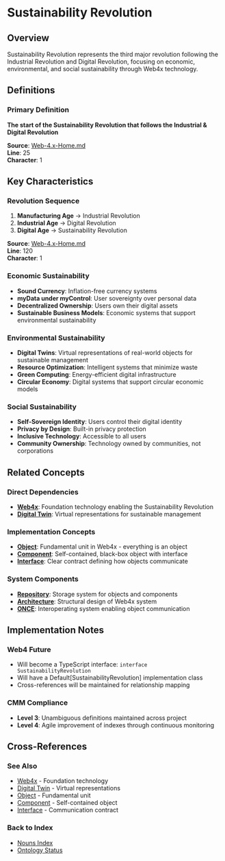 # Sustainability Revolution

## Overview
Sustainability Revolution represents the third major revolution following the Industrial Revolution and Digital Revolution, focusing on economic, environmental, and social sustainability through Web4x technology.

## Definitions

### Primary Definition
**The start of the Sustainability Revolution that follows the Industrial & Digital Revolution**

**Source**: [Web-4.x-Home.md](../../md-wiki/web4x/codingWeb4.wiki/Web-4.x-Home.md#introduction)  
**Line**: 25  
**Character**: 1

## Key Characteristics

### Revolution Sequence
1. **Manufacturing Age** → Industrial Revolution
2. **Industrial Age** → Digital Revolution  
3. **Digital Age** → Sustainability Revolution

**Source**: [Web-4.x-Home.md](../../md-wiki/web4x/codingWeb4.wiki/Web-4.x-Home.md#the-actual-paradigm-shifts)  
**Line**: 120  
**Character**: 1

### Economic Sustainability
- **Sound Currency**: Inflation-free currency systems
- **myData under myControl**: User sovereignty over personal data
- **Decentralized Ownership**: Users own their digital assets
- **Sustainable Business Models**: Economic systems that support environmental sustainability

### Environmental Sustainability
- **Digital Twins**: Virtual representations of real-world objects for sustainable management
- **Resource Optimization**: Intelligent systems that minimize waste
- **Green Computing**: Energy-efficient digital infrastructure
- **Circular Economy**: Digital systems that support circular economic models

### Social Sustainability
- **Self-Sovereign Identity**: Users control their digital identity
- **Privacy by Design**: Built-in privacy protection
- **Inclusive Technology**: Accessible to all users
- **Community Ownership**: Technology owned by communities, not corporations

## Related Concepts

### Direct Dependencies
- **[Web4x](#web4x)**: Foundation technology enabling the Sustainability Revolution
- **[Digital Twin](#digital-twin)**: Virtual representations for sustainable management

### Implementation Concepts
- **[Object](#object)**: Fundamental unit in Web4x - everything is an object
- **[Component](#component)**: Self-contained, black-box object with interface
- **[Interface](#interface)**: Clear contract defining how objects communicate

### System Components
- **[Repository](#repository)**: Storage system for objects and components
- **[Architecture](#architecture)**: Structural design of Web4x system
- **[ONCE](#once)**: Interoperating system enabling object communication

## Implementation Notes

### Web4 Future
- Will become a TypeScript interface: `interface SustainabilityRevolution`
- Will have a Default[SustainabilityRevolution] implementation class
- Cross-references will be maintained for relationship mapping

### CMM Compliance
- **Level 3**: Unambiguous definitions maintained across project
- **Level 4**: Agile improvement of indexes through continuous monitoring

## Cross-References

### See Also
- [Web4x](./Web4x.md) - Foundation technology
- [Digital Twin](./Digital-Twin.md) - Virtual representations
- [Object](./Object.md) - Fundamental unit
- [Component](./Component.md) - Self-contained object
- [Interface](./Interface.md) - Communication contract

### Back to Index
- [Nouns Index](../../Ontology.md/nouns.index.md)
- [Ontology Status](../../Ontology.md/ontology.status.md)
